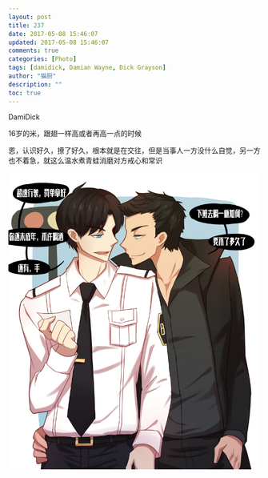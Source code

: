 ```yaml
---
layout: post
title: 237
date: 2017-05-08 15:46:07
updated: 2017-05-08 15:46:07
comments: true
categories: [Photo]
tags: [damidick, Damian Wayne, Dick Grayson]
author: "猫厨"
description: ""
toc: true
---
```


<p>DamiDick</p> 
<p>16岁的米，跟翅一样高或者再高一点的时候</p> 
<p>恩，认识好久，撩了好久，根本就是在交往，但是当事人一方没什么自觉，另一方也不着急，就这么温水煮青蛙消磨对方戒心和常识</p>

![](https://raw.githubusercontent.com/alicewish/meowchain247/master/img_cVZNdzJtQk9JV2RGZmR4SFh3MWUrNVpJZnQxUFJQUGEwd2xCdlpqdXpHNEJISUdZVHE1Tkp3PT0.jpg)